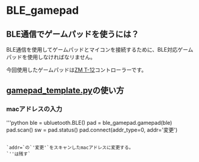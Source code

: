 # BLE_gamepad

## BLE通信でゲームパッドを使うには？

BLE通信を使用してゲームパッドとマイコンを接続するために、BLE対応ゲームパッドを使用しなければなリません。

今回使用したゲームパッドは[ZM T-12](https://www.amazon.co.jp/gp/product/B07XRW22C8/ref=ppx_yo_dt_b_asin_title_o06_s00?ie=UTF8&psc=1)コントローラーです。

## [gamepad_template.py](https://github.com/mase114/BLE_gamepad/blob/main/gamepad_template.py)の使い方

### macアドレスの入力

'''python
ble = ubluetooth.BLE()
pad = ble_gamepad.gamepad(ble)
pad.scan()
sw = pad.status()
pad.connect(addr_type=0, addr='変更')
```

`addr=`の`'変更'`をスキャンしたmacアドレスに変更する。
`''は残す`
